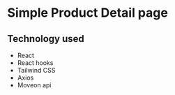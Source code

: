 # Simple Product Detail page

## Technology used

- React
- React hooks
- Tailwind CSS
- Axios
- Moveon api
